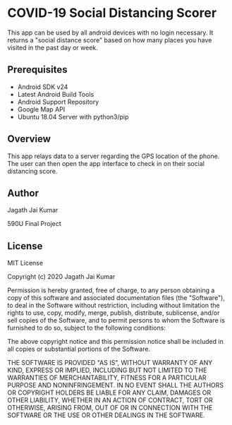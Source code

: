 COVID-19 Social Distancing Scorer
=====================================================

This app can be used by all android devices with no login necessary. It returns a "social distance score" based on how many places you have visited in the past day or week.

Prerequisites
--------------

- Android SDK v24
- Latest Android Build Tools
- Android Support Repository
- Google Map API
- Ubuntu 18.04 Server with python3/pip

## Overview

This app relays data to a server regarding the GPS location of the phone. The user can then open the app interface to check in on their social distancing score.


Author
-------

Jagath Jai Kumar

590U Final Project

License
-------

MIT License

Copyright (c) 2020 Jagath Jai Kumar

Permission is hereby granted, free of charge, to any person obtaining a copy
of this software and associated documentation files (the "Software"), to deal
in the Software without restriction, including without limitation the rights
to use, copy, modify, merge, publish, distribute, sublicense, and/or sell
copies of the Software, and to permit persons to whom the Software is
furnished to do so, subject to the following conditions:

The above copyright notice and this permission notice shall be included in all
copies or substantial portions of the Software.

THE SOFTWARE IS PROVIDED "AS IS", WITHOUT WARRANTY OF ANY KIND, EXPRESS OR
IMPLIED, INCLUDING BUT NOT LIMITED TO THE WARRANTIES OF MERCHANTABILITY,
FITNESS FOR A PARTICULAR PURPOSE AND NONINFRINGEMENT. IN NO EVENT SHALL THE
AUTHORS OR COPYRIGHT HOLDERS BE LIABLE FOR ANY CLAIM, DAMAGES OR OTHER
LIABILITY, WHETHER IN AN ACTION OF CONTRACT, TORT OR OTHERWISE, ARISING FROM,
OUT OF OR IN CONNECTION WITH THE SOFTWARE OR THE USE OR OTHER DEALINGS IN THE
SOFTWARE.